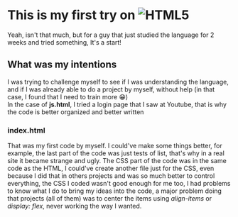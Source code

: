 # This is my first try on ![HTML5](https://img.shields.io/badge/html5-%23E34F26.svg?style=for-the-badge&logo=html5&logoColor=white)
Yeah, isn't that much, but for a guy that just studied the language for 2 weeks and tried something, It's a start!

## What was my intentions 
I was trying to challenge myself to see if I was understanding the language, and if I was already able to do a project by myself, without help (in that case, I found that I need to train more :grin:)<br>
In the case of **js.html**, I tried a login page that I saw at Youtube, that is why the code is better organized and better written

### index.html
That was my first code by myself. I could've make some things better, for example, the last part of the code was just tests of list, that's why in a real site it became strange and ugly. The CSS part of the code was in the same code as the HTML, I could've create another file just for the CSS, even because I did that in others projects and was so much better to control everything, the CSS I coded wasn't good enough for me too, I had problems to know what I do to bring my ideas into the code, a major problem doing that projects (all of them) was to center the items using *align-items* or *display: flex*, never working the way I wanted.


